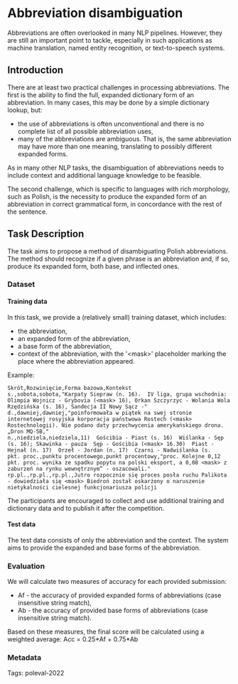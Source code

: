 # Abbreviation disambiguation

Abbreviations are often overlooked in many NLP pipelines. However, they are still an important point to tackle, especially in such applications as machine translation, named entity recognition, or text-to-speech systems.

## Introduction

There are at least two practical challenges in processing abbreviations. The first is the ability to find the full, expanded dictionary form of an abbreviation. In many cases, this may be done by a simple dictionary lookup, but:
- the use of abbreviations is often unconventional and there is no complete list of all possible abbreviation uses,
- many of the abbreviations are ambiguous. That is, the same abbreviation may have more than one meaning, translating to possibly different expanded forms.

As in many other NLP tasks, the disambiguation of abbreviations needs to include context and additional language knowledge to be feasible.

The second challenge, which is specific to languages with rich morphology, such as Polish, is the necessity to produce the expanded form of an abbreviation in correct grammatical form, in concordance with the rest of the sentence.

## Task Description
The task aims to propose a method of disambiguating Polish abbreviations. The method should recognize if a given phrase is an abbreviation and, if so, produce its expanded form, both base, and inflected ones.

### Dataset
#### Training data
In this task, we provide a (relatively small) training dataset, which includes:
 - the abbreviation,
 - an expanded form of the abbreviation,
 - a base form of the abbreviation,
 - context of the abbreviation, with the '\<mask\>' placeholder marking the place where the abbreviation appeared.

Example:
```csv
Skrót,Rozwinięcie,Forma bazowa,Kontekst
s.,sobota,sobota,"Karpaty Siepraw (n. 16).  IV liga, grupa wschodnia: Olimpia Wojnicz - Grybovia (<mask> 16), Orkan Szczyrzyc - Wolania Wola Rzędzińska (s. 16), Sandecja II Nowy Sącz -"
d.,dawniej,dawniej,"poinformowała w piątek na swej stronie internetowej rosyjska korporacja państwowa Rostech (<mask> Rostechnologii). Nie podano daty przechwycenia amerykańskiego drona.  „Dron MQ-5B,"
n.,niedziela,niedziela,11)  Gościbia - Piast (s. 16)  Wiślanka - Sęp (s. 16); Skawinka - pauza  Sęp - Gościbia (<mask> 16.30)  Piast - Hejnał (n. 17)  Orzeł - Jordan (n. 17)  Czarni - Nadwiślanka (s.
pkt. proc.,punktu procentowego,punkt procentowy,"proc. Kolejne 0,12 pkt. proc. wynika ze spadku popytu na polski eksport, a 0,08 <mask> z zaburzeń na rynku wewnętrznym” - oszacowali."
rp.pl.,rp.pl.,rp.pl.,Jutro rozpocznie się proces posła ruchu Palikota - dowiedziała się <mask> Biedroń został oskarżony o naruszenie nietykalności cielesnej funkcjonariusza policji
```

The participants are encouraged to collect and use additional training and dictionary data and to publish it after the competition.

#### Test data
The test data consists of only the abbreviation and the context. The system aims to provide the expanded and base forms of the abbreviation.

### Evaluation
We will calculate two measures of accuracy for each provided submission:
 - Af - the accuracy of provided expanded forms of abbreviations (case insensitive string match),
 - Ab - the accuracy of provided base forms of abbreviations (case insensitive string match).

Based on these measures, the final score will be calculated using a weighted average:
Acc = 0.25\*Af + 0.75\*Ab

### Metadata
Tags: poleval-2022
